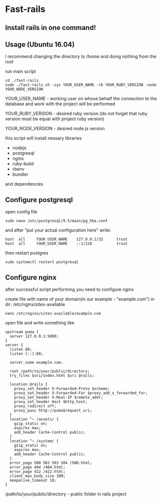 # Fast-rails

## Install rails in one command!

## Usage (Ubuntu 16.04)
I recommend changing the directory to /home and doing nothing from the root

run main script
```
cd ./fast-rails
sudo ./fast-rails.sh -sys YOUR_USER_NAME -rb YOUR_RUBY_VERSION -node YOUR_NODE_VERSION
```
YOUR_USER_NAME - working user on whose behalf the connection to the database and work with the project will be performed

YOUR_RUBY_VERSION - desired ruby version (do not forget that ruby version must be equal with project ruby version)

YOUR_NODE_VERSION - desired node js version

this script will install  nessary libraries
 - nodejs
 - postgresql
 - nginx
 - ruby-build
 - rbenv
 - bundler
 
and dependencies
 
## Configure postgresql
open config file
```
sudo nano /etc/postgresql/9.5/main/pg_hba.conf
```
and after “put your actual configuration here" write:

```
host  all     YOUR_USER_NAME    127.0.0.1/32      trust
host  all     YOUR_USER_NAME    ::1/128           trust
```

then restart postgres

```
sudo systemctl restart postgresql
```

## Configure nginx
after successful script performing you need to configure nginx

create file with name of your domain(in our example - "example.com") in dir: /etc/nginx/sites-available
```
nano /etc/nginx/sites-available/example.com
```
open file and write something like

```
upstream puma {
  server 127.0.0.1:5000;
}
server {
  listen 80;
  listen [::]:80;
  
  server_name example.com;
  
  root /path/to/your/public/directory;
  try_files $uri/index.html $uri @rails;
  
  location @rails {
    proxy_set_header X-Forwarded-Proto $scheme;
    proxy_set_header X-Forwarded-For $proxy_add_x_forwarded_for;
    proxy_set_header X-Real-IP $remote_addr;
    proxy_set_header Host $http_host;
    proxy_redirect off;
    proxy_pass http://puma$request_uri;
  }
  location ^~ /assets/ {
    gzip_static on;
    expires max;
    add_header Cache-Control public;
  }
  location ^~ /system/ {
    gzip_static on;
    expires max;
    add_header Cache-Control public;
  }
  error_page 500 502 503 504 /500.html;
  error_page 404 /404.html;
  error_page 422 /422.html;
  client_max_body_size 10M;
  keepalive_timeout 10;
}
```

/path/to/your/public/directory - public folder in rails project
